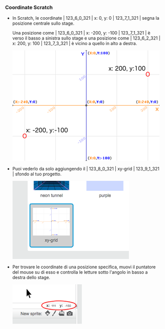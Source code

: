 ### Coordinate Scratch

+ In Scratch, le coordinate | 123_6_0_321 | x: 0, y: 0 | 123_7_1_321 | segna la posizione centrale sullo stage.
    
    Una posizione come | 123_6_0_321 | x: -200, y: -100 | 123_7_1_321 | è verso il basso a sinistra sullo stage e una posizione come | 123_6_2_321 | x: 200, y: 100 | 123_7_3_321 | è vicino a quello in alto a destra.
    
    ![Coordinate del palcoscenico](images/coordinates-stage.png)

+ Puoi vederlo da solo aggiungendo il | 123_8_0_321 | xy-grid | 123_9_1_321 | sfondo al tuo progetto.
    
    ![Coordinate del palcoscenico](images/coordinates-backdrop.png)

+ Per trovare le coordinate di una posizione specifica, muovi il puntatore del mouse su di esso e controlla le letture sotto l'angolo in basso a destra dello stage.
    
    ![Letture coordinate](images/coordinates-xy-example.png)